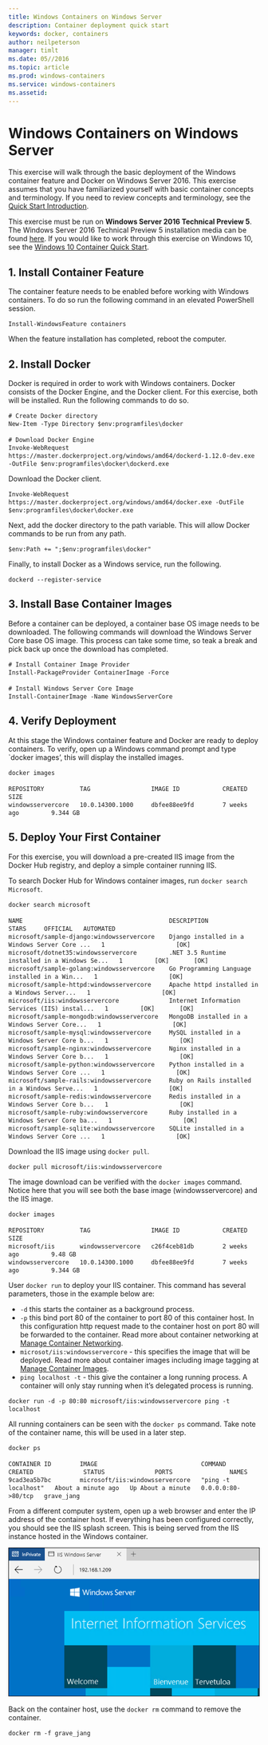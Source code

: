 ```yaml
---
title: Windows Containers on Windows Server
description: Container deployment quick start
keywords: docker, containers
author: neilpeterson
manager: timlt
ms.date: 05//2016
ms.topic: article
ms.prod: windows-containers
ms.service: windows-containers
ms.assetid: 
---
```


# Windows Containers on Windows Server

This exercise will walk through the basic deployment of the Windows container feature and Docker on Windows Server 2016. This exercise assumes that you have familiarized yourself with basic container concepts and terminology. If you need to review concepts and terminology, see the [Quick Start Introduction](./quick_start.md).

This exercise must be run on **Windows Server 2016 Technical Preview 5**. The Windows Server 2016 Technical Preview 5 installation media can be found [here]( https://www.microsoft.com/en-us/evalcenter/evaluate-windows-server-technical-preview).
If you would like to work through this exercise on Windows 10, see the [Windows 10 Container Quick Start](./windows_10_containers_101.md).


## 1. Install Container Feature

The container feature needs to be enabled before working with Windows containers. To do so run the following command in an elevated PowerShell session. 

```none
Install-WindowsFeature containers
```

When the feature installation has completed, reboot the computer.

## 2. Install Docker

Docker is required in order to work with Windows containers. Docker consists of the Docker Engine, and the Docker client. For this exercise, both will be installed. Run the following commands to do so. 

```none
# Create Docker directory
New-Item -Type Directory $env:programfiles\docker

# Download Docker Engine
Invoke-WebRequest https://master.dockerproject.org/windows/amd64/dockerd-1.12.0-dev.exe -OutFile $env:programfiles\docker\dockerd.exe
```

Download the Docker client.

```none
Invoke-WebRequest https://master.dockerproject.org/windows/amd64/docker.exe -OutFile $env:programfiles\docker\docker.exe
```

Next, add the docker directory to the path variable. This will allow Docker commands to be run from any path. 

```none
$env:Path += ";$env:programfiles\docker"
```

Finally, to install Docker as a Windows service, run the following.

```none
dockerd --register-service
```

## 3. Install Base Container Images

Before a container can be deployed, a container base OS image needs to be downloaded. The following commands will download the Windows Server Core base OS image. This process can take some time, so teak a break and pick back up once the download has completed. 
    
```none
# Install Container Image Provider    
Install-PackageProvider ContainerImage -Force    

# Install Windows Server Core Image  
Install-ContainerImage -Name WindowsServerCore    
```

## 4. Verify Deployment

At this stage the Windows container feature and Docker are ready to deploy containers. To verify, open up a Windows command prompt and type `docker images’, this will display the installed images.

```none
docker images

REPOSITORY          TAG                 IMAGE ID            CREATED             SIZE
windowsservercore   10.0.14300.1000     dbfee88ee9fd        7 weeks ago         9.344 GB
```

## 5. Deploy Your First Container

For this exercise, you will download a pre-created IIS image from the Docker Hub registry, and deploy a simple container running IIS.  

To search Docker Hub for Windows container images, run `docker search Microsoft`.  

```none
docker search microsoft

NAME                                         DESCRIPTION                                     STARS     OFFICIAL   AUTOMATED
microsoft/sample-django:windowsservercore    Django installed in a Windows Server Core ...   1                    [OK]
microsoft/dotnet35:windowsservercore         .NET 3.5 Runtime installed in a Windows Se...   1         [OK]       [OK]
microsoft/sample-golang:windowsservercore    Go Programming Language installed in a Win...   1                    [OK]
microsoft/sample-httpd:windowsservercore     Apache httpd installed in a Windows Server...   1                    [OK]
microsoft/iis:windowsservercore              Internet Information Services (IIS) instal...   1         [OK]       [OK]
microsoft/sample-mongodb:windowsservercore   MongoDB installed in a Windows Server Core...   1                    [OK]
microsoft/sample-mysql:windowsservercore     MySQL installed in a Windows Server Core b...   1                    [OK]
microsoft/sample-nginx:windowsservercore     Nginx installed in a Windows Server Core b...   1                    [OK]
microsoft/sample-python:windowsservercore    Python installed in a Windows Server Core ...   1                    [OK]
microsoft/sample-rails:windowsservercore     Ruby on Rails installed in a Windows Serve...   1                    [OK]
microsoft/sample-redis:windowsservercore     Redis installed in a Windows Server Core b...   1                    [OK]
microsoft/sample-ruby:windowsservercore      Ruby installed in a Windows Server Core ba...   1                    [OK]
microsoft/sample-sqlite:windowsservercore    SQLite installed in a Windows Server Core ...   1                    [OK]
```

Download the IIS image using `docker pull`.  

```none
docker pull microsoft/iis:windowsservercore
```

The image download can be verified with the `docker images` command. Notice here that you will see both the base image (windowsservercore) and the IIS image.

```none
docker images

REPOSITORY          TAG                 IMAGE ID            CREATED             SIZE
microsoft/iis       windowsservercore   c26f4ceb81db        2 weeks ago         9.48 GB
windowsservercore   10.0.14300.1000     dbfee88ee9fd        7 weeks ago         9.344 GB
```

User `docker run` to deploy your IIS container. This command has several parameters, those in the example below are:

- `-d` this starts the container as a background process.  
- `-p` this bind port 80 of the container to port 80 of this container host. In this configuration http request made to the container host on port 80 will be forwarded to the container. Read more about container networking at [Manage Container Networking](../management/container_networking.md).  
- `microsot/iis:windowsservercore` - this specifies the image that will be deployed. Read more about container images including image tagging at [Manage Container Images](../management/manage_images.md).  
- `ping localhost -t` - this give the container a long running process. A container will only stay running when it’s delegated process is running.  

```none
docker run -d -p 80:80 microsoft/iis:windowsservercore ping -t localhost
```

All running containers can be seen with the `docker ps` command. Take note of the container name, this will be used in a later step.

```none
docker ps

CONTAINER ID        IMAGE                             COMMAND               CREATED              STATUS              PORTS                NAMES
9cad3ea5b7bc        microsoft/iis:windowsservercore   "ping -t localhost"   About a minute ago   Up About a minute   0.0.0.0:80->80/tcp   grave_jang
```

From a different computer system, open up a web browser and enter the IP address of the container host. If everything has been configured correctly, you should see the IIS splash screen. This is being served from the IIS instance hosted in the Windows container.

![](media/iis1.png)

Back on the container host, use the `docker rm` command to remove the container.

```none
docker rm -f grave_jang
```
